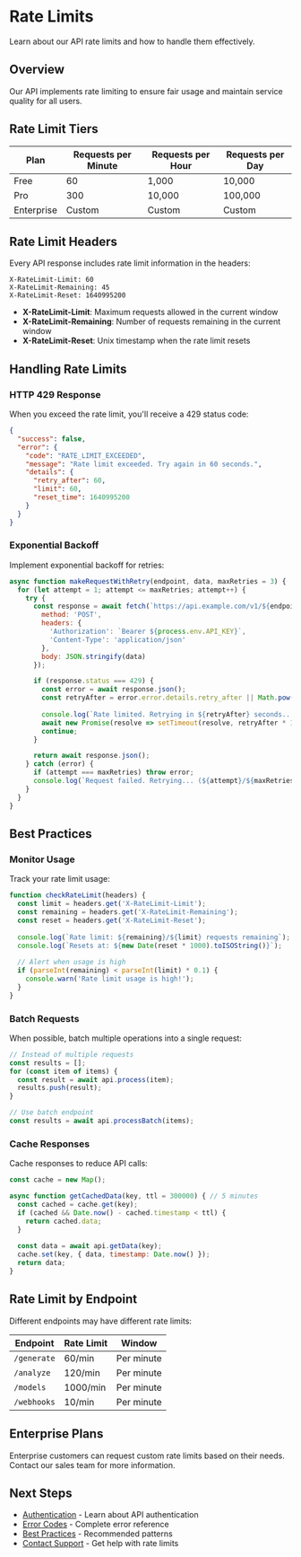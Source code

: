 # Rate Limits

Learn about our API rate limits and how to handle them effectively.

## Overview

Our API implements rate limiting to ensure fair usage and maintain service quality for all users.

## Rate Limit Tiers

| Plan | Requests per Minute | Requests per Hour | Requests per Day |
|------|-------------------|------------------|------------------|
| Free | 60 | 1,000 | 10,000 |
| Pro | 300 | 10,000 | 100,000 |
| Enterprise | Custom | Custom | Custom |

## Rate Limit Headers

Every API response includes rate limit information in the headers:

```
X-RateLimit-Limit: 60
X-RateLimit-Remaining: 45
X-RateLimit-Reset: 1640995200
```

- **X-RateLimit-Limit**: Maximum requests allowed in the current window
- **X-RateLimit-Remaining**: Number of requests remaining in the current window
- **X-RateLimit-Reset**: Unix timestamp when the rate limit resets

## Handling Rate Limits

### HTTP 429 Response

When you exceed the rate limit, you'll receive a 429 status code:

```json
{
  "success": false,
  "error": {
    "code": "RATE_LIMIT_EXCEEDED",
    "message": "Rate limit exceeded. Try again in 60 seconds.",
    "details": {
      "retry_after": 60,
      "limit": 60,
      "reset_time": 1640995200
    }
  }
}
```

### Exponential Backoff

Implement exponential backoff for retries:

```javascript
async function makeRequestWithRetry(endpoint, data, maxRetries = 3) {
  for (let attempt = 1; attempt <= maxRetries; attempt++) {
    try {
      const response = await fetch(`https://api.example.com/v1/${endpoint}`, {
        method: 'POST',
        headers: {
          'Authorization': `Bearer ${process.env.API_KEY}`,
          'Content-Type': 'application/json'
        },
        body: JSON.stringify(data)
      });

      if (response.status === 429) {
        const error = await response.json();
        const retryAfter = error.error.details.retry_after || Math.pow(2, attempt);
        
        console.log(`Rate limited. Retrying in ${retryAfter} seconds...`);
        await new Promise(resolve => setTimeout(resolve, retryAfter * 1000));
        continue;
      }

      return await response.json();
    } catch (error) {
      if (attempt === maxRetries) throw error;
      console.log(`Request failed. Retrying... (${attempt}/${maxRetries})`);
    }
  }
}
```

## Best Practices

### Monitor Usage

Track your rate limit usage:

```javascript
function checkRateLimit(headers) {
  const limit = headers.get('X-RateLimit-Limit');
  const remaining = headers.get('X-RateLimit-Remaining');
  const reset = headers.get('X-RateLimit-Reset');
  
  console.log(`Rate limit: ${remaining}/${limit} requests remaining`);
  console.log(`Resets at: ${new Date(reset * 1000).toISOString()}`);
  
  // Alert when usage is high
  if (parseInt(remaining) < parseInt(limit) * 0.1) {
    console.warn('Rate limit usage is high!');
  }
}
```

### Batch Requests

When possible, batch multiple operations into a single request:

```javascript
// Instead of multiple requests
const results = [];
for (const item of items) {
  const result = await api.process(item);
  results.push(result);
}

// Use batch endpoint
const results = await api.processBatch(items);
```

### Cache Responses

Cache responses to reduce API calls:

```javascript
const cache = new Map();

async function getCachedData(key, ttl = 300000) { // 5 minutes
  const cached = cache.get(key);
  if (cached && Date.now() - cached.timestamp < ttl) {
    return cached.data;
  }
  
  const data = await api.getData(key);
  cache.set(key, { data, timestamp: Date.now() });
  return data;
}
```

## Rate Limit by Endpoint

Different endpoints may have different rate limits:

| Endpoint | Rate Limit | Window |
|----------|------------|--------|
| `/generate` | 60/min | Per minute |
| `/analyze` | 120/min | Per minute |
| `/models` | 1000/min | Per minute |
| `/webhooks` | 10/min | Per minute |

## Enterprise Plans

Enterprise customers can request custom rate limits based on their needs. Contact our sales team for more information.

## Next Steps

- [Authentication](authentication.md) - Learn about API authentication
- [Error Codes](../api-reference/errors.md) - Complete error reference
- [Best Practices](../guides/best-practices.md) - Recommended patterns
- [Contact Support](../support/contact.md) - Get help with rate limits 